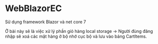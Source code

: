 # WebBlazorEC
Sử dụng framework Blazor và net core 7

<p>
  Ở bài này sẽ là việc xử lý phần giỏ hàng local storage -> Người đùng đăng nhập sẽ xoá các mặt hàng ở bộ nhớ cục bộ và lưu vào bảng CartItems.
</p>
